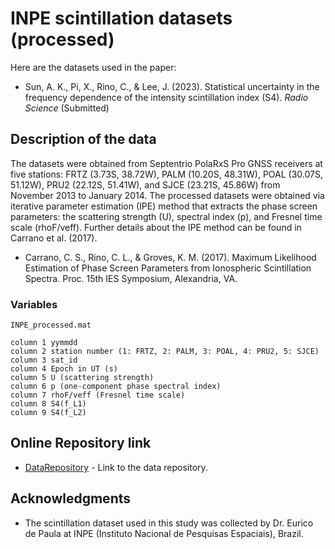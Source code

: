 # INPE scintillation datasets (processed)

Here are the datasets used in the paper:

* Sun, A. K., Pi, X., Rino, C., & Lee, J. (2023). Statistical uncertainty in the frequency dependence of the intensity scintillation index (S4). *Radio Science* (Submitted)

## Description of the data

The datasets were obtained from Septentrio PolaRxS Pro GNSS receivers at five stations: FRTZ (3.73S, 38.72W), PALM (10.20S, 48.31W), POAL (30.07S, 51.12W), PRU2 (22.12S, 51.41W), and SJCE (23.21S, 45.86W) from November 2013 to January 2014.
The processed datasets were obtained via iterative parameter estimation (IPE) method that extracts the phase screen parameters: the scattering strength (U), spectral index (p), and Fresnel time scale (rhoF/veff).
Further details about the IPE method can be found in Carrano et al. (2017).

* Carrano, C. S., Rino, C. L., & Groves, K. M. (2017). Maximum Likelihood Estimation of Phase Screen Parameters from Ionospheric Scintillation Spectra. Proc. 15th IES Symposium, Alexandria, VA.

### Variables

```
INPE_processed.mat

column 1 yymmdd
column 2 station number (1: FRTZ, 2: PALM, 3: POAL, 4: PRU2, 5: SJCE)
column 3 sat_id
column 4 Epoch in UT (s)
column 5 U (scattering strength)
column 6 p (one-component phase spectral index)
column 7 rhoF/veff (Fresnel time scale)
column 8 S4(f_L1)
column 9 S4(f_L2)

```

## Online Repository link

* [DataRepository](https://github.com/kiyoungsun/INPE-scintillation-data) - Link to the data repository.

## Acknowledgments

* The scintillation dataset used in this study was collected by Dr. Eurico de Paula at INPE (Instituto Nacional de Pesquisas Espaciais), Brazil.
